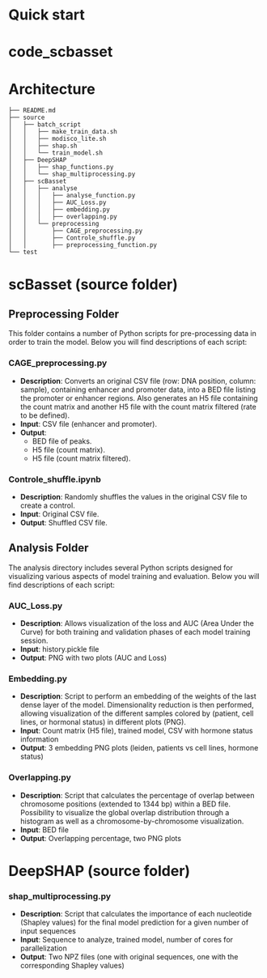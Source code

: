 # Quick start





# code_scbasset

# Architecture

```
├── README.md
├── source
│   ├── batch_script
│   │   ├── make_train_data.sh
│   │   ├── modisco_lite.sh
│   │   ├── shap.sh
│   │   └── train_model.sh
│   ├── DeepSHAP
│   │   ├── shap_functions.py
│   │   └── shap_multiprocessing.py
│   ├── scBasset
│   │   ├── analyse
│   │   │   ├── analyse_function.py
│   │   │   ├── AUC_Loss.py
│   │   │   ├── embedding.py
│   │   │   ├── overlapping.py
│   │   └── preprocessing
│   │       ├── CAGE_preprocessing.py
│   │       ├── Controle_shuffle.py
│   │       ├── preprocessing_function.py
└── test
```


# scBasset (source folder)

## Preprocessing Folder

This folder contains a number of Python scripts for pre-processing data in order to train the model. Below you will find descriptions of each script:

### CAGE_preprocessing.py
- **Description**: Converts an original CSV file (row: DNA position, column: sample), containing enhancer and promoter data, into a BED file listing the promoter or enhancer regions. Also generates an H5 file containing the count matrix and another H5 file with the count matrix filtered (rate to be defined).
- **Input**: CSV file (enhancer and promoter).
- **Output**:
  - BED file of peaks.
  - H5 file (count matrix).
  - H5 file (count matrix filtered).

### Controle_shuffle.ipynb
- **Description**: Randomly shuffles the values in the original CSV file to create a control.
- **Input**: Original CSV file.
- **Output**: Shuffled CSV file.

## Analysis Folder

The analysis directory includes several Python scripts designed for visualizing various aspects of model training and evaluation. Below you will find descriptions of each script:

### AUC_Loss.py
- **Description**: Allows visualization of the loss and AUC (Area Under the Curve) for both training and validation phases of each model training session.
- **Input**: history.pickle file
- **Output**: PNG with two plots (AUC and Loss)

### Embedding.py
- **Description**: Script to perform an embedding of the weights of the last dense layer of the model. Dimensionality reduction is then performed, allowing visualization of the different samples colored by (patient, cell lines, or hormonal status) in different plots (PNG).
- **Input**: Count matrix (H5 file), trained model, CSV with hormone status information
- **Output**: 3 embedding PNG plots (leiden, patients vs cell lines, hormone status)

### Overlapping.py
- **Description**: Script that calculates the percentage of overlap between chromosome positions (extended to 1344 bp) within a BED file. 
Possibility to visualize the global overlap distribution through a histogram as well as a chromosome-by-chromosome visualization. 
- **Input**: BED file
- **Output**: Overlapping percentage, two PNG plots


# DeepSHAP (source folder)

### shap_multiprocessing.py
- **Description**: Script that calculates the importance of each nucleotide (Shapley values) for the final model prediction for a given number of input sequences 
- **Input**: Sequence to analyze, trained model, number of cores for parallelization 
- **Output**: Two NPZ files (one with original sequences, one with the corresponding Shapley values)




